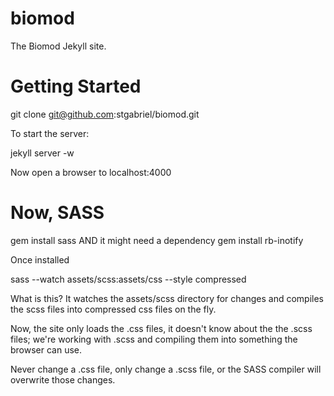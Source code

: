 biomod
======

The Biomod Jekyll site.

Getting Started
===============

git clone git@github.com:stgabriel/biomod.git

To start the server:

jekyll server -w

Now open a browser to localhost:4000

Now, SASS
=========

gem install sass
AND it might need a dependency
gem install rb-inotify

Once installed

sass --watch assets/scss:assets/css --style compressed

What is this? It watches the assets/scss directory for changes and compiles the scss files into compressed css files on the fly.

Now, the site only loads the .css files, it doesn't know about the the .scss files; we're working with .scss and compiling them into something the browser can use.

Never change a .css file, only change a .scss file, or the SASS compiler will overwrite those changes.




